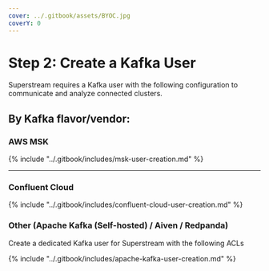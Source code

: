 ```yaml
---
cover: ../.gitbook/assets/BYOC.jpg
coverY: 0
---
```


# Step 2: Create a Kafka User

Superstream requires a Kafka user with the following configuration to communicate and analyze connected clusters.

## By Kafka flavor/vendor:

### AWS MSK

{% include "../.gitbook/includes/msk-user-creation.md" %}

***

### Confluent Cloud

{% include "../.gitbook/includes/confluent-cloud-user-creation.md" %}

### Other (Apache Kafka (Self-hosted) / Aiven / Redpanda)

Create a dedicated Kafka user for Superstream with the following ACLs

{% include "../.gitbook/includes/apache-kafka-user-creation.md" %}
